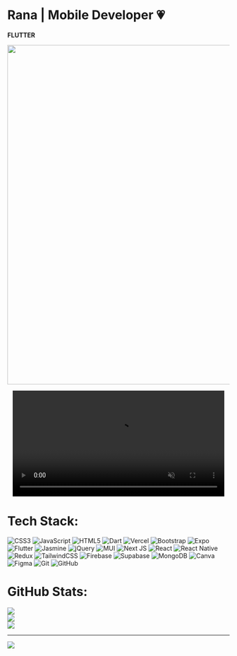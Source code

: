 #  Rana | Mobile Developer 💗

**FLUTTER**

<p align="center">
  <img src="https://i.pinimg.com/1200x/ea/cf/a3/eacfa3498d4a1fec1ab56f6f299cfa8a.jpg" width="770"/>
</p>


<p align="center">
  <video width="480" controls loop muted playsinline>
    <source src="https://music-assets.vercel.app/messi.mp4" type="video/mp4">
    Your browser does not support the video tag.
  </video>
</p>


# Tech Stack:
![CSS3](https://img.shields.io/badge/css3-%231572B6.svg?style=plastic&logo=css3&logoColor=white) ![JavaScript](https://img.shields.io/badge/javascript-%23323330.svg?style=plastic&logo=javascript&logoColor=%23F7DF1E) ![HTML5](https://img.shields.io/badge/html5-%23E34F26.svg?style=plastic&logo=html5&logoColor=white) ![Dart](https://img.shields.io/badge/firebase-%23039BE5.svg?style=plastic&logo=firebase) ![Vercel](https://img.shields.io/badge/vercel-%23000000.svg?style=plastic&logo=vercel&logoColor=white) ![Bootstrap](https://img.shields.io/badge/bootstrap-%238511FA.svg?style=plastic&logo=bootstrap&logoColor=white) ![Expo](https://img.shields.io/badge/expo-1C1E24?style=plastic&logo=expo&logoColor=#D04A37) ![Flutter](https://img.shields.io/badge/Flutter-%2302569B.svg?style=plastic&logo=Flutter&logoColor=white) ![Jasmine](https://img.shields.io/badge/jasmine-%238A4182.svg?style=plastic&logo=jasmine&logoColor=white) ![jQuery](https://img.shields.io/badge/jquery-%230769AD.svg?style=plastic&logo=jquery&logoColor=white) ![MUI](https://img.shields.io/badge/NPM-%23CB3837.svg?style=plastic&logo=npm&logoColor=white) ![Next JS](https://img.shields.io/badge/node.js-6DA55F?style=plastic&logo=node.js&logoColor=white) ![React](https://img.shields.io/badge/react-%2320232a.svg?style=plastic&logo=react&logoColor=%2361DAFB) ![React Native](https://img.shields.io/badge/react_native-%2320232a.svg?style=plastic&logo=react&logoColor=%2361DAFB) ![Redux](https://img.shields.io/badge/redux-%23593d88.svg?style=plastic&logo=redux&logoColor=white) ![TailwindCSS](https://img.shields.io/badge/webpack-%238DD6F9.svg?style=plastic&logo=webpack&logoColor=black) ![Firebase](https://img.shields.io/badge/firebase-a08021?style=plastic&logo=firebase&logoColor=ffcd34) ![Supabase](https://img.shields.io/badge/Supabase-3ECF8E?style=plastic&logo=supabase&logoColor=white) ![MongoDB](https://img.shields.io/badge/MongoDB-%234ea94b.svg?style=plastic&logo=mongodb&logoColor=white) ![Canva](https://img.shields.io/badge/Canva-%2300C4CC.svg?style=plastic&logo=Canva&logoColor=white) ![Figma](https://img.shields.io/badge/figma-%23F24E1E.svg?style=plastic&logo=figma&logoColor=white) ![Git](https://img.shields.io/badge/git-%23F05033.svg?style=plastic&logo=git&logoColor=white) ![GitHub](https://img.shields.io/badge/github-%23121011.svg?style=plastic&logo=github&logoColor=white)
# GitHub Stats:
![](https://github-readme-stats.vercel.app/api?username=Cokawhere&theme=radical&hide_border=true&include_all_commits=false&count_private=false)<br/>
![](https://nirzak-streak-stats.vercel.app/?user=Cokawhere&theme=radical&hide_border=true)<br/>
![](https://github-readme-stats.vercel.app/api/top-langs/?username=Cokawhere&theme=radical&hide_border=true&include_all_commits=false&count_private=false&layout=compact)

---
[![](https://visitcount.itsvg.in/api?id=Cokawhere&icon=0&color=0)](https://visitcount.itsvg.in)

<!-- Proudly created with GPRM ( https://gprm.itsvg.in ) -->
